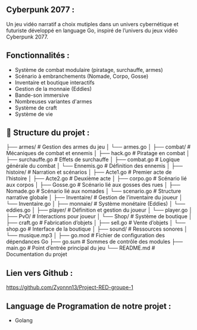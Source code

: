 ## Cyberpunk 2077 :

Un jeu vidéo narratif a choix mutiples dans un univers cybernétique et futuriste développé en language Go, inspiré de l’univers du jeux vidéo Cyberpunk 2077.

## Fonctionnalités :

- Système de combat modulaire (piratage, surchauffe, armes)
- Scénario à embranchements (Nomade, Corpo, Gosse)
- Inventaire et boutique interactifs
- Gestion de la monnaie (Eddies)
- Bande-son immersive
- Nombreuses variantes d'armes
- Système de craft 
- Système de vie 

## 📁 Structure du projet :

├── armes/                  # Gestion des armes du jeu
│   └── armes.go
│
├── combat/                 # Mécaniques de combat et ennemis
│   ├── hack.go             # Piratage en combat
│   ├── surchauffe.go       # Effets de surchauffe
│   ├── combat.go           # Logique générale du combat
│   └── Ennemis.go          # Définition des ennemis
│
├── histoire/               # Narration et scénarios
│   ├── Acte1.go            # Premier acte de l’histoire
│   ├── Acte2.go            # Deuxième acte
│   ├── corpo.go            # Scénario lié aux corpos
│   ├── Gosse.go            # Scénario lié aux gosses des rues
│   ├── Nomade.go           # Scénario lié aux nomades
│   └── scenario.go         # Structure narrative globale
│
├── Inventaire/             # Gestion de l’inventaire du joueur
│   └── Inventaire.go
│
├── monnaie/                # Système monétaire (Eddies)
│   └── eddies.go
│
├── player/                 # Définition et gestion du joueur
│   └── player.go
│
├── PvO/                    # Interactions pour joueur 
│   └── Shop/               # Système de boutique
│       ├── craft.go        # Fabrication d’objets
│       ├── sell.go         # Vente d’objets
│       └── shop.go         # Interface de la boutique
│
├── sound/                  # Ressources sonores
│   └── musique.mp3
│
├── go.mod                  # Fichier de configuration des dépendances Go
├── go.sum                  # Sommes de contrôle des modules
├── main.go                 # Point d’entrée principal du jeu
└── README.md               # Documentation du projet


## Lien vers Github : 
https://github.com/Zyonnn13/Project-RED-groupe-1

## Language de Programation de notre projet :
- Golang 
